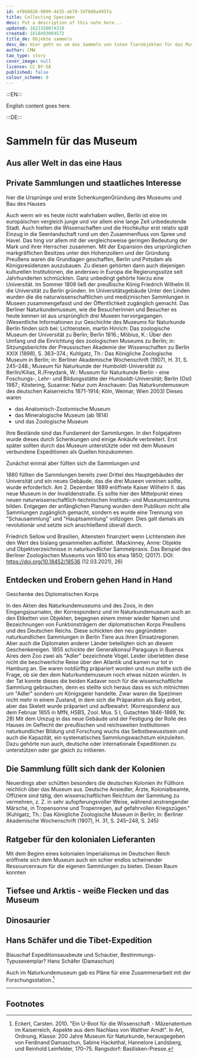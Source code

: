 ```yaml
---
id: ef068026-9899-4435-ab70-3df0d8a495fa
title: Collecting Specimen
desc: Put a description of this note here...
updated: 1621350074310
created: 1618493084572
title_de: Objekte sammeln
desc_de: Hier geht es um das Sammeln von toten Tierobjekten für das Museum.
author: CMW
tao_type: story
cover_image: null
license: CC BY-SA
published: false
colour_scheme: 8
---
```


:::EN:::

English content goes here.

:::DE:::

# Sammeln für das Museum

## Aus aller Welt in das eine Haus

## Private Sammlungen und staatliches Interesse

hier die Ursprünge und erste SchenkungenGründung des Museums und Bau des Hauses

Auch wenn wir es heute nicht wahrhaben wollen, Berlin ist eine im europäischen vergleich junge und vor allem eine lange Zeit unbedeutende Stadt. Auch hielten die Wissenschaften und die Hochkultur erst relativ spät Einzug in die Seenlandschaft rund um den Zusammenfluss von Spree und Havel. Das hing vor allem mit der vergleichsweise geringen Bedeutung der Mark und ihrer Herrscher zusammen. Mit der Expansion des ursprünglichen markgräflichen Besitzes unter den Hohenzollern und der Gründung Preußens waren die Grundlagen geschaffen, Berlin und Potsdam als Königsresidenzen auszubauen. Zu diesen gehörten dann auch diejenigen kulturellen Institutionen, die anderswo in Europa die Regierungssitze seit Jahrhunderten schmückten. Ganz unbedingt gehörte hierzu eine Universität. Im Sommer 1809 ließ der preußische König Friedrich Wilhelm III. die Universität zu Berlin gründen. Im Universitätsgebäude Unter den Linden wurden die  die naturwissenschaftlichen und medizinischen Sammlungen in Museen zusammengefasst und der Öffentlichkeit zugänglich gemacht. Das  Berliner Naturkundemuseum, wie die Besucherinnen und Besucher es heute kennen ist aus  ursprünglich drei Museen hervorgegangen. (Wesentliche Informationen zur Geschichte des Museums für Naturkunde Berlin finden sich bei: Lichtenstein, martin Hinrich: Das zoologische Museum der Universität zu Berlin; Berlin 1816.; Möbius, K.: Über den Umfang und die Einrichtung des zoologischen Museums zu Berlin; in: Sitzungsberichte der Preussischen Akademie der Wissenschaften zu Berlin XXIX (1898),  S. 363–374.; Kuhlgatz, Th.: Das Königliche Zoologische Museum in Berlin; in: Berliner Akademische Wochenschrift (1907), H. 31,  S. 245–248.; Museum für Naturkunde der Humboldt-Universität zu Berlin/Kilias, R./Freydank, W.: Museum für Naturkunde Berlin - eine Foschungs-, Lehr- und Bildungsstätte der Humboldt-Universität; Berlin (Ost) 1987.; Köstering, Susanne: Natur zum Anschauen: Das Naturkundemuseum des deutschen Kaiserreichs 1871-1914; Köln, Weimar, Wien 2003) Dieses waren

* das Anatomisch-Zootomische Museum
* das Mineralogische Museum (ab 1814)
* und das Zoologische Museum

Ihre Bestände sind das Fundament der Sammlungen. In den Folgejahren wurde dieses durch Schenkungen und einige Ankäufe verbreitert. Erst später sollten durch das Museum unterstützte oder mit dem Museum verbundene Expeditionen als Quellen hinzukommen. 

Zunächst einmal aber füllten sich die Sammlungen und 

1880 füllten die Sammlungen bereits zwei Drittel des Hauptgebäudes der Universität und ein neues Gebäude, das die drei Museen vereinen sollte, wurde erforderlich. Am 2. Dezember 1889 eröffnete Kaiser Wilhelm II. das neue Museum in der Invalidenstraße. Es sollte hier den Mittelpunkt eines neuen naturwissenschaftlich-technischen Instituts- und Museumszentrums bilden. Entgegen der anfänglichen Planung wurden dem Publikum nicht alle Sammlungen zugänglich gemacht, sondern es wurde eine Trennung von "Schausammlung" und "Hauptsammlung" vollzogen. Dies galt damals als revolutionär und setzte sich anschließend überall durch.

Friedrich Sellow und Brasilien, Altenstein finanziert wenn Lichtenstein ihm den Wert des bislang gesammelten auflistet. (Mackinney, Anne: Objekte und Objektverzeichnisse in naturkundlicher Sammelpraxis. Das Beispiel des Berliner Zoologischen Museums von 1810 bis etwa 1850; (2017). DOI: https://doi.org/10.18452/18536 (12.03.2021), 26)

## Entdecken und Erobern gehen Hand in Hand

Geschenke des Diplomatischen Korps

In den Akten des Naturkundemuseums und des Zoos, in den Eingangsjournalen, der Korrespondenz und im Naturkundemuseum auch an den Etiketten von Objekten, begegnen einem immer wieder Namen und Bezeichnungen von Funktionsträgern der diplomatischen Korps Preußens und des Deutschen Reichs. Diese schickten den neu gegründeten naturkundlichen Sammlungen in Berlin Tiere aus ihren Einsatzregionen. Aber auch die Diplomaten anderer Länder beteiligten sich an diesem Geschenkereigen. 1855 schickte der Generalkonsul Paraguays in Buenos Aires dem Zoo zwei als "Adler" bezeichnete Vögel. Leider überlebten diese nicht die beschwerliche Reise über den Atlantik und kamen nur tot in Hamburg an. Sie waren notdürftig präpariert worden und nun stellte sich die Frage, ob sie den dem Naturkundemuseum noch etwas nützen würden. In der Tat konnte dieses die beiden Kadaver noch für die wissenschaftliche Sammlung gebrauchen, denn es stellte sich heraus dass es sich mitnichten um "Adler" sondern um Königsgeier handelte. Zwar waren die Spezimen nicht mehr in einem Zustand, in dem sich die Präparation als Balg anbot, aber das Skelett wurde präpariert und aufbewahrt. (Korrespondenz aus dem Februar 1855 in   MfN, HSBS, Zool. Mus. S I, Gutachten 1846-1869, Nr. 28)
Mit dem Umzug in das neue Gebäude und der Festigung der Rolle des Hauses im Geflecht der preußischen und reichsweiten Institutionen naturkundlicher Bildung und Forschung wuchs das Selbstbewusstsein und auch die Kapazität, ein systematisches Sammlungswachstum einzuleiten. Dazu gehörte nun auch, deutsche oder internationale Expeditionen zu unterstützen oder gar gleich zu initiieren.

## Die Sammlung füllt sich dank der Kolonien

Neuerdings aber schütten besonders die deutschen Kolonien ihr Füllhorn reichlich über das Museum aus. Deutsche Ansiedler, Ärzte, Kolonialbeamte, Offiziere sind tätig, den wissenschaftlichen Reichtum der Sammlung zu vermehren, z. Z. in sehr aufopferungsvoller Weise, während anstrengender Märsche, in Tropensonne und Tropenregen, auf gefahrvollen Kriegszügen." (Kuhlgatz, Th.: Das Königliche Zoologische Museum in Berlin; in: Berliner Akademische Wochenschrift (1907), H. 31,  S. 245–248, S. 245)

## Ratgeber für den kolonialen Lieferanten

Mit dem Beginn eines kolonialen Imperialismus im Deutschen Reich eröffnete sich dem Museum auch ein schier endlos scheinender Ressourcenraum für die eigenen Sammlungen zu bieten. Diesen Raum konnten 

## Tiefsee und Arktis - weiße Flecken und das Museum

## Dinosaurier

## Hans Schäfer und die Tibet-Expedition

Blauschaf Expeditionsausbeute und Schautier, Bestimmungs-Typusexemplar?
Hans Schäfer (Damaschun)

Auch im Naturkundemuseum gab es Pläne für eine Zusammenarbeit mit der Forschungsstation.[^expeditions1]

---

## Footnotes

[^expeditions1]: Eckert, Carsten. 2010. "Ein U-Boot für die Wissenschaft - Mäzenatentum im Kaiserreich, Aspekte aus dem Nachlass von Walther Arndt". In Art, Ordnung, Klasse: 200 Jahre Museum für Naturkunde, herausgegeben von Ferdinand Damaschun, Sabine Hackethal, Hannelore Landsberg, und Reinhold Leinfelder, 170–75. Rangsdorf: Basilisken-Presse.

